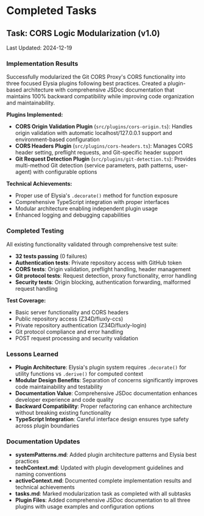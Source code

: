 # Completed Tasks

## Task: CORS Logic Modularization (v1.0)
Last Updated: 2024-12-19

### Implementation Results
Successfully modularized the Git CORS Proxy's CORS functionality into three focused Elysia plugins following best practices. Created a plugin-based architecture with comprehensive JSDoc documentation that maintains 100% backward compatibility while improving code organization and maintainability.

**Plugins Implemented:**
- **CORS Origin Validation Plugin** (`src/plugins/cors-origin.ts`): Handles origin validation with automatic localhost/127.0.0.1 support and environment-based configuration
- **CORS Headers Plugin** (`src/plugins/cors-headers.ts`): Manages CORS header setting, preflight requests, and Git-specific header support
- **Git Request Detection Plugin** (`src/plugins/git-detection.ts`): Provides multi-method Git detection (service parameters, path patterns, user-agent) with configurable options

**Technical Achievements:**
- Proper use of Elysia's `.decorate()` method for function exposure
- Comprehensive TypeScript integration with proper interfaces
- Modular architecture enabling independent plugin usage
- Enhanced logging and debugging capabilities

### Completed Testing
All existing functionality validated through comprehensive test suite:
- **32 tests passing** (0 failures)
- **Authentication tests**: Private repository access with GitHub token
- **CORS tests**: Origin validation, preflight handling, header management
- **Git protocol tests**: Request detection, proxy functionality, error handling
- **Security tests**: Origin blocking, authentication forwarding, malformed request handling

**Test Coverage:**
- Basic server functionality and CORS headers
- Public repository access (Z34D/fluxly-ccs)
- Private repository authentication (Z34D/fluxly-login)
- Git protocol compliance and error handling
- POST request processing and security validation

### Lessons Learned
- **Plugin Architecture**: Elysia's plugin system requires `.decorate()` for utility functions vs `.derive()` for computed context
- **Modular Design Benefits**: Separation of concerns significantly improves code maintainability and testability
- **Documentation Value**: Comprehensive JSDoc documentation enhances developer experience and code quality
- **Backward Compatibility**: Proper refactoring can enhance architecture without breaking existing functionality
- **TypeScript Integration**: Careful interface design ensures type safety across plugin boundaries

### Documentation Updates
- **systemPatterns.md**: Added plugin architecture patterns and Elysia best practices
- **techContext.md**: Updated with plugin development guidelines and naming conventions
- **activeContext.md**: Documented complete implementation results and technical achievements
- **tasks.md**: Marked modularization task as completed with all subtasks
- **Plugin Files**: Added comprehensive JSDoc documentation to all three plugins with usage examples and configuration options 